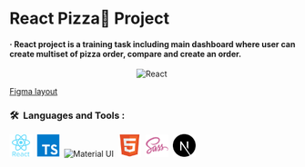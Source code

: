 # React Pizza🍕 Project 

#### · React project is a training task including main dashboard where user can create multiset of pizza order, compare and create an order.

<p align="center">
  <img src="https://user-images.githubusercontent.com/46495940/227509842-bbc0474a-0c91-45b3-805f-e37526ef9359.png" title="React" alt="React" width="700"    height="700"/>&nbsp;
</p>

[Figma layout](https://www.figma.com/file/A04JYuHDE5VYge8xwrrd6D/React-Pizza?node-id=0-1&t=QqUvlZJhOCbWv6Y5-0)

### 🛠 &nbsp;Languages and Tools :
<p>
<img src="https://github.com/devicons/devicon/blob/master/icons/react/react-original-wordmark.svg" title="React" alt="React" width="40" height="40"/>&nbsp;
<img src="https://github.com/devicons/devicon/blob/master/icons/typescript/typescript-original.svg" title="Spring" alt="Spring" width="40" height="40"/>&nbsp;
<img src="https://repository-images.githubusercontent.com/180328715/fca49300-e7f1-11ea-9f51-cfd949b31560" title="Material UI" alt="Material UI" width="60" height="40"/>&nbsp;
<img src="https://github.com/devicons/devicon/blob/master/icons/html5/html5-original.svg" title="HTML5" alt="HTML" width="40" height="40"/>&nbsp;
<img src="https://github.com/devicons/devicon/blob/master/icons/sass/sass-original.svg" title="Redux" alt="Redux " width="40" height="40"/>&nbsp;
<img src="https://github.com/devicons/devicon/blob/master/icons/nextjs/nextjs-original.svg"  title="CSS3" alt="CSS" width="40" height="40"/>&nbsp;
</p>
